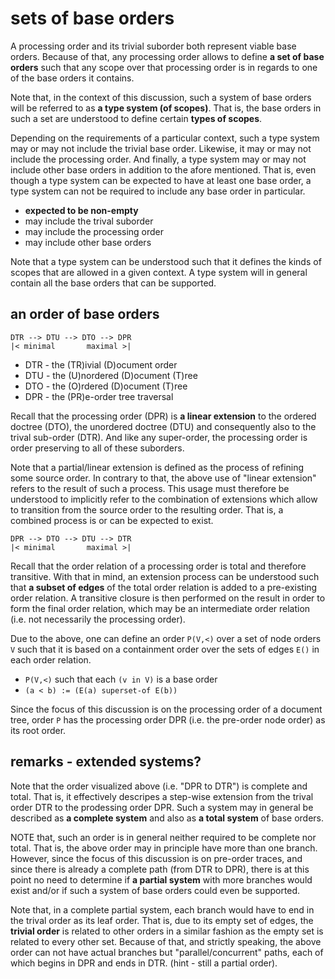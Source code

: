 
<!-- ======================================================================= -->
# sets of base orders

A processing order and its trivial suborder both represent viable base orders.
Because of that, any processing order allows to define **a set of base orders**
such that any scope over that processing order is in regards to one of the base
orders it contains.

Note that, in the context of this discussion, such a system of base orders will
be referred to as **a type system (of scopes)**. That is, the base orders in
such a set are understood to define certain **types of scopes**.

Depending on the requirements of a particular context, such a type system may
or may not include the trivial base order. Likewise, it may or may not include
the processing order. And finally, a type system may or may not include other
base orders in addition to the afore mentioned. That is, even though a type
system can be expected to have at least one base order, a type system can not
be required to include any base order in particular.

* **expected to be non-empty**
* may include the trival suborder
* may include the processing order
* may include other base orders

Note that a type system can be understood such that it defines the kinds of
scopes that are allowed in a given context. A type system will in general
contain all the base orders that can be supported.

<!-- ======================================================================= -->
## an order of base orders

```
DTR --> DTU --> DTO --> DPR
|< minimal       maximal >|
```

* DTR - the (TR)ivial (D)ocument order
* DTU - the (U)nordered (D)ocument (T)ree
* DTO - the (O)rdered (D)ocument (T)ree
* DPR - the (PR)e-order tree traversal

Recall that the processing order (DPR) is **a linear extension** to the ordered
doctree (DTO), the unordered doctree (DTU) and consequently also to the trival
sub-order (DTR). And like any super-order, the processing order is order
preserving to all of these suborders.

Note that a partial/linear extension is defined as the process of refining some
source order. In contrary to that, the above use of "linear extension" refers
to the result of such a process. This usage must therefore be understood to
implicitly refer to the combination of extensions which allow to transition
from the source order to the resulting order. That is, a combined process is
or can be expected to exist.

```
DPR --> DTO --> DTU --> DTR
|< minimal       maximal >|
```

Recall that the order relation of a processing order is total and therefore
transitive. With that in mind, an extension process can be understood such that
**a subset of edges** of the total order relation is added to a pre-existing
order relation. A transitive closure is then performed on the result in order
to form the final order relation, which may be an intermediate order relation
(i.e. not necessarily the processing order).

Due to the above, one can define an order `P(V,<)` over a set of node orders
`V` such that it is based on a containment order over the sets of edges `E()`
in each order relation.

* `P(V,<)` such that each `(v in V)` is a base order
* `(a < b) := (E(a) superset-of E(b))`

Since the focus of this discussion is on the processing order of a document
tree, order `P` has the processing order DPR (i.e. the pre-order node order)
as its root order.

<!-- ======================================================================= -->
## remarks - extended systems?

Note that the order visualized above (i.e. "DPR to DTR") is complete and total.
That is, it effectively descripes a step-wise extension from the trival order
DTR to the prodessing order DPR. Such a system may in general be described as
**a complete system** and also as **a total system** of base orders.

NOTE that, such an order is in general neither required to be complete nor
total. That is, the above order may in principle have more than one branch.
However, since the focus of this discussion is on pre-order traces, and since
there is already a complete path (from DTR to DPR), there is at this point
no need to determine if **a partial system** with more branches would exist
and/or if such a system of base orders could even be supported.

Note that, in a complete partial system, each branch would have to end in the
trival order as its leaf order. That is, due to its empty set of edges, the
**trivial order** is related to other orders in a similar fashion as the empty
set is related to every other set. Because of that, and strictly speaking, the
above order can not have actual branches but "parallel/concurrent" paths, each
of which begins in DPR and ends in DTR. (hint - still a partial order).
